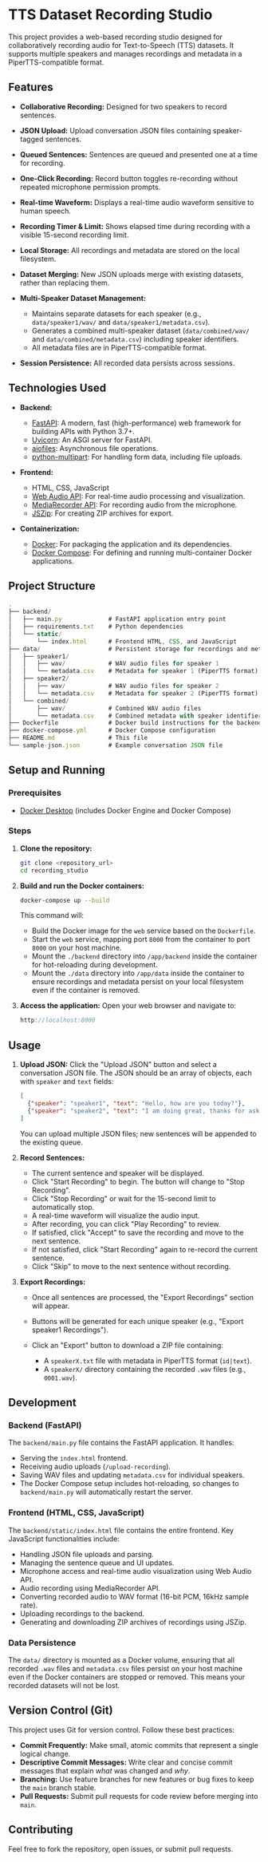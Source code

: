 # TTS Dataset Recording Studio

This project provides a web-based recording studio designed for collaboratively recording audio for Text-to-Speech (TTS) datasets. It supports multiple speakers and manages recordings and metadata in a PiperTTS-compatible format.

## Features

- __Collaborative Recording:__ Designed for two speakers to record sentences.

- __JSON Upload:__ Upload conversation JSON files containing speaker-tagged sentences.

- __Queued Sentences:__ Sentences are queued and presented one at a time for recording.

- __One-Click Recording:__ Record button toggles re-recording without repeated microphone permission prompts.

- __Real-time Waveform:__ Displays a real-time audio waveform sensitive to human speech.

- __Recording Timer & Limit:__ Shows elapsed time during recording with a visible 15-second recording limit.

- __Local Storage:__ All recordings and metadata are stored on the local filesystem.

- __Dataset Merging:__ New JSON uploads merge with existing datasets, rather than replacing them.

- __Multi-Speaker Dataset Management:__

  - Maintains separate datasets for each speaker (e.g., `data/speaker1/wav/` and `data/speaker1/metadata.csv`).
  - Generates a combined multi-speaker dataset (`data/combined/wav/` and `data/combined/metadata.csv`) including speaker identifiers.
  - All metadata files are in PiperTTS-compatible format.

- __Session Persistence:__ All recorded data persists across sessions.

## Technologies Used

- __Backend:__

  - [FastAPI](https://fastapi.tiangolo.com/): A modern, fast (high-performance) web framework for building APIs with Python 3.7+.
  - [Uvicorn](https://www.uvicorn.org/): An ASGI server for FastAPI.
  - [aiofiles](https://github.com/Tinche/aiofiles): Asynchronous file operations.
  - [python-multipart](https://pypi.org/project/python-multipart/): For handling form data, including file uploads.

- __Frontend:__

  - HTML, CSS, JavaScript
  - [Web Audio API](https://developer.mozilla.org/en-US/docs/Web/API/Web_Audio_API): For real-time audio processing and visualization.
  - [MediaRecorder API](https://developer.mozilla.org/en-US/docs/Web/API/MediaRecorder_API): For recording audio from the microphone.
  - [JSZip](https://stuk.github.io/jszip/): For creating ZIP archives for export.

- __Containerization:__

  - [Docker](https://www.docker.com/): For packaging the application and its dependencies.
  - [Docker Compose](https://docs.docker.com/compose/): For defining and running multi-container Docker applications.

## Project Structure

```javascript
.
├── backend/
│   ├── main.py             # FastAPI application entry point
│   ├── requirements.txt    # Python dependencies
│   └── static/
│       └── index.html      # Frontend HTML, CSS, and JavaScript
├── data/                   # Persistent storage for recordings and metadata
│   ├── speaker1/
│   │   ├── wav/            # WAV audio files for speaker 1
│   │   └── metadata.csv    # Metadata for speaker 1 (PiperTTS format)
│   ├── speaker2/
│   │   ├── wav/            # WAV audio files for speaker 2
│   │   └── metadata.csv    # Metadata for speaker 2 (PiperTTS format)
│   └── combined/
│       ├── wav/            # Combined WAV audio files
│       └── metadata.csv    # Combined metadata with speaker identifiers
├── Dockerfile              # Docker build instructions for the backend service
├── docker-compose.yml      # Docker Compose configuration
├── README.md               # This file
└── sample-json.json        # Example conversation JSON file
```

## Setup and Running

### Prerequisites

- [Docker Desktop](https://www.docker.com/products/docker-desktop) (includes Docker Engine and Docker Compose)

### Steps

1. __Clone the repository:__

   ```bash
   git clone <repository_url>
   cd recording_studio
   ```

2. __Build and run the Docker containers:__

   ```bash
   docker-compose up --build
   ```

   This command will:

   - Build the Docker image for the `web` service based on the `Dockerfile`.
   - Start the `web` service, mapping port `8000` from the container to port `8000` on your host machine.
   - Mount the `./backend` directory into `/app/backend` inside the container for hot-reloading during development.
   - Mount the `./data` directory into `/app/data` inside the container to ensure recordings and metadata persist on your local filesystem even if the container is removed.

3. __Access the application:__ Open your web browser and navigate to:

   ```javascript
   http://localhost:8000
   ```

## Usage

1. __Upload JSON:__ Click the "Upload JSON" button and select a conversation JSON file. The JSON should be an array of objects, each with `speaker` and `text` fields:

   ```json
   [
     {"speaker": "speaker1", "text": "Hello, how are you today?"},
     {"speaker": "speaker2", "text": "I am doing great, thanks for asking!"}
   ]
   ```

   You can upload multiple JSON files; new sentences will be appended to the existing queue.

2. __Record Sentences:__

   - The current sentence and speaker will be displayed.
   - Click "Start Recording" to begin. The button will change to "Stop Recording".
   - Click "Stop Recording" or wait for the 15-second limit to automatically stop.
   - A real-time waveform will visualize the audio input.
   - After recording, you can click "Play Recording" to review.
   - If satisfied, click "Accept" to save the recording and move to the next sentence.
   - If not satisfied, click "Start Recording" again to re-record the current sentence.
   - Click "Skip" to move to the next sentence without recording.

3. __Export Recordings:__

   - Once all sentences are processed, the "Export Recordings" section will appear.

   - Buttons will be generated for each unique speaker (e.g., "Export speaker1 Recordings").

   - Click an "Export" button to download a ZIP file containing:

     - A `speakerX.txt` file with metadata in PiperTTS format (`id|text`).
     - A `speakerX/` directory containing the recorded `.wav` files (e.g., `0001.wav`).

## Development

### Backend (FastAPI)

The `backend/main.py` file contains the FastAPI application. It handles:

- Serving the `index.html` frontend.
- Receiving audio uploads (`/upload-recording`).
- Saving WAV files and updating `metadata.csv` for individual speakers.
- The Docker Compose setup includes hot-reloading, so changes to `backend/main.py` will automatically restart the server.

### Frontend (HTML, CSS, JavaScript)

The `backend/static/index.html` file contains the entire frontend. Key JavaScript functionalities include:

- Handling JSON file uploads and parsing.
- Managing the sentence queue and UI updates.
- Microphone access and real-time audio visualization using Web Audio API.
- Audio recording using MediaRecorder API.
- Converting recorded audio to WAV format (16-bit PCM, 16kHz sample rate).
- Uploading recordings to the backend.
- Generating and downloading ZIP archives of recordings using JSZip.

### Data Persistence

The `data/` directory is mounted as a Docker volume, ensuring that all recorded `.wav` files and `metadata.csv` files persist on your host machine even if the Docker containers are stopped or removed. This means your recorded datasets will not be lost.

## Version Control (Git)

This project uses Git for version control. Follow these best practices:

- __Commit Frequently:__ Make small, atomic commits that represent a single logical change.
- __Descriptive Commit Messages:__ Write clear and concise commit messages that explain *what* was changed and *why*.
- __Branching:__ Use feature branches for new features or bug fixes to keep the `main` branch stable.
- __Pull Requests:__ Submit pull requests for code review before merging into `main`.

## Contributing

Feel free to fork the repository, open issues, or submit pull requests.
